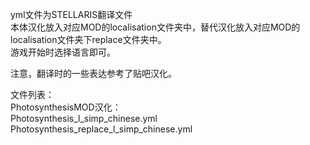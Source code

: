 yml文件为STELLARIS翻译文件  
本体汉化放入对应MOD的localisation文件夹中，替代汉化放入对应MOD的localisation文件夹下replace文件夹中。  
游戏开始时选择语言即可。  

注意，翻译时的一些表达参考了贴吧汉化。  

文件列表：  
PhotosynthesisMOD汉化：  
Photosynthesis_l_simp_chinese.yml  
Photosynthesis_replace_l_simp_chinese.yml  

